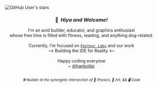 ![GitHub User's stars](https://img.shields.io/github/stars/hanbollar)

<div align="center">
  <h3>👋 &nbsp;<i>Hiya and Welcome!</i></h3>
  I'm an avid builder, educator, and graphics enthusiast
  <br/>
  whose free time is filled with fitness, reading, and anything dog-related.
  <br/>
  <br/>
  Currently, I'm focused on <code><a href="https://pasteurlabs.ai/#about" target="_blank">Pasteur Labs</a></code> and our work
  <br/>--> Building the IDE for Reality <--<br/>
<!--   <br/>
  and <a href="https://mrjs.io" target="_blank">MRjs</a>, THE mixed-reality-first web-based game-engine. -->
  <br/>
<!--   <br/> -->
  Happy coding everyone
  <br/>
  ~ <a href="https://hanbollar.dev">@hanbollar</a>
  <h2></h2>
  <sub><i>🛠️ Builder at the synergetic intersection of 🌱 Physics, 🎨 Art, && 🖥️ Code</i></sub>
  <h2></h2>
</div>
